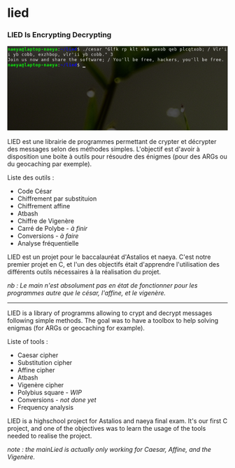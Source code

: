 # lied

### LIED Is Encrypting Decrypting

![screen](lied.png)

LIED est une librairie de programmes permettant de crypter et décrypter des messages selon des méthodes simples. L'objectif est d'avoir à disposition une boite à outils pour résoudre des énigmes (pour des ARGs ou du geocaching par exemple). 

Liste des outils :
- Code César
- Chiffrement par substituion
- Chiffrement affine
- Atbash
- Chiffre de Vigenère
- Carré de Polybe - *à finir*
- Conversions - *à faire*
- Analyse fréquentielle

LIED est un projet pour le baccalauréat d'Astalios et naeya. C'est notre premier projet en C, et l'un des objectifs était d'apprendre l'utilisation des différents outils nécessaires à la réalisation du projet.

*nb : Le main n'est absolument pas en état de fonctionner pour les programmes autre que le césar, l'affine, et le vigenère.*

---

LIED is a library of programms allowing to crypt and decrypt messages following simple methods. The goal was to have a toolbox to help solving enigmas (for ARGs or geocaching for example).

Liste of tools :
- Caesar cipher
- Substitution cipher
- Affine cipher
- Atbash
- Vigenère cipher
- Polybius square - *WIP*
- Conversions - *not done yet*
- Frequency analysis

LIED is a highschool project for Astalios and naeya final exam. It's our first C project, and one of the objectives was to learn the usage of the tools needed to realise the project.

*note : the mainLied is actually only working for Caesar, Affine, and the Vigenère.*

